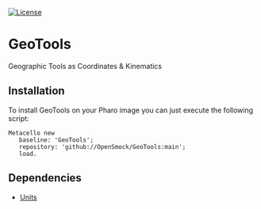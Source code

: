 [![License](https://img.shields.io/github/license/openSmock/GeoTools.svg)](./LICENSE)

# GeoTools
Geographic Tools as Coordinates &amp; Kinematics

## Installation

To install GeoTools on your Pharo image you can just execute the following script:

```smalltalk
Metacello new
   baseline: 'GeoTools';
   repository: 'github://OpenSmock/GeoTools:main';
   load.
```

## Dependencies

- [Units](https://github.com/zweidenker/Units)
